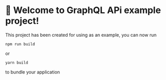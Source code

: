 # 🚀 Welcome to GraphQL APi example project!

This project has been created for using as an example, you can now run

```
npm run build
```

or

```
yarn build
```

to bundle your application
